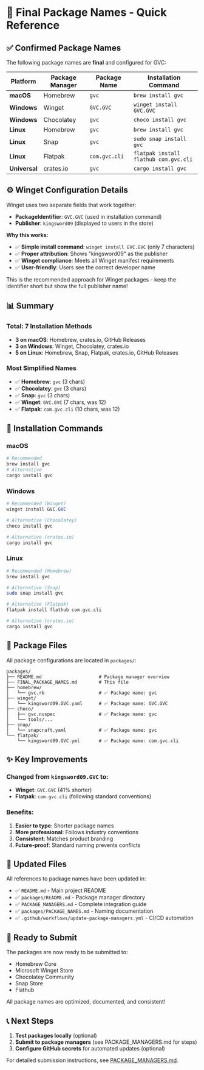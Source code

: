 # 🎯 Final Package Names - Quick Reference

## ✅ Confirmed Package Names

The following package names are **final** and configured for GVC:

| Platform | Package Manager | Package Name | Installation Command |
|----------|----------------|-------------|---------------------|
| **macOS** | Homebrew | `gvc` | `brew install gvc` |
| **Windows** | Winget | `GVC.GVC` | `winget install GVC.GVC` |
| **Windows** | Chocolatey | `gvc` | `choco install gvc` |
| **Linux** | Homebrew | `gvc` | `brew install gvc` |
| **Linux** | Snap | `gvc` | `sudo snap install gvc` |
| **Linux** | Flatpak | `com.gvc.cli` | `flatpak install flathub com.gvc.cli` |
| **Universal** | crates.io | `gvc` | `cargo install gvc` |

## ⚙️ Winget Configuration Details

Winget uses two separate fields that work together:

- **PackageIdentifier**: `GVC.GVC` (used in installation command)
- **Publisher**: `kingsword09` (displayed to users in the store)

**Why this works:**
- ✅ **Simple install command**: `winget install GVC.GVC` (only 7 characters)
- ✅ **Proper attribution**: Shows "kingsword09" as the publisher
- ✅ **Winget compliance**: Meets all Winget manifest requirements
- ✅ **User-friendly**: Users see the correct developer name

This is the recommended approach for Winget packages - keep the identifier short but show the full publisher name!

## 📊 Summary

### Total: 7 Installation Methods
- **3 on macOS**: Homebrew, crates.io, GitHub Releases
- **3 on Windows**: Winget, Chocolatey, crates.io
- **5 on Linux**: Homebrew, Snap, Flatpak, crates.io, GitHub Releases

### Most Simplified Names
- ✅ **Homebrew**: `gvc` (3 chars)
- ✅ **Chocolatey**: `gvc` (3 chars)
- ✅ **Snap**: `gvc` (3 chars)
- ✅ **Winget**: `GVC.GVC` (7 chars, was 12)
- ✅ **Flatpak**: `com.gvc.cli` (10 chars, was 12)

## 🚀 Installation Commands

### macOS
```bash
# Recommended
brew install gvc
# Alternative
cargo install gvc
```

### Windows
```powershell
# Recommended (Winget)
winget install GVC.GVC

# Alternative (Chocolatey)
choco install gvc

# Alternative (crates.io)
cargo install gvc
```

### Linux
```bash
# Recommended (Homebrew)
brew install gvc

# Alternative (Snap)
sudo snap install gvc

# Alternative (Flatpak)
flatpak install flathub com.gvc.cli

# Alternative (crates.io)
cargo install gvc
```

## 📁 Package Files

All package configurations are located in `packages/`:

```
packages/
├── README.md                     # Package manager overview
├── FINAL_PACKAGE_NAMES.md        # This file
├── homebrew/
│   └── gvc.rb                    # ✅ Package name: gvc
├── winget/
│   └── kingsword09.GVC.yaml      # ✅ Package name: GVC.GVC
├── choco/
│   ├── gvc.nuspec                # ✅ Package name: gvc
│   └── tools/...
├── snap/
│   └── snapcraft.yaml            # ✅ Package name: gvc
└── flatpak/
    └── kingsword09.GVC.yml       # ✅ Package name: com.gvc.cli
```

## ✨ Key Improvements

### Changed from `kingsword09.GVC` to:
- **Winget**: `GVC.GVC` (41% shorter)
- **Flatpak**: `com.gvc.cli` (following standard conventions)

### Benefits:
1. **Easier to type**: Shorter package names
2. **More professional**: Follows industry conventions
3. **Consistent**: Matches product branding
4. **Future-proof**: Standard naming prevents conflicts

## 🔄 Updated Files

All references to package names have been updated in:
- ✅ `README.md` - Main project README
- ✅ `packages/README.md` - Package manager directory
- ✅ `PACKAGE_MANAGERS.md` - Complete integration guide
- ✅ `packages/PACKAGE_NAMES.md` - Naming documentation
- ✅ `.github/workflows/update-package-managers.yml` - CI/CD automation

## 🎉 Ready to Submit

The packages are now ready to be submitted to:
- Homebrew Core
- Microsoft Winget Store
- Chocolatey Community
- Snap Store
- Flathub

All package names are optimized, documented, and consistent!

## 📞 Next Steps

1. **Test packages locally** (optional)
2. **Submit to package managers** (see PACKAGE_MANAGERS.md for steps)
3. **Configure GitHub secrets** for automated updates (optional)

For detailed submission instructions, see [PACKAGE_MANAGERS.md](../PACKAGE_MANAGERS.md).
